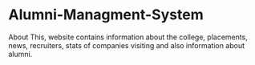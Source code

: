 # Alumni-Managment-System
About This, website contains information about the college, placements, news, recruiters, stats of companies visiting and also information about alumni. 
